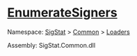 # [EnumerateSigners](./Svc2004Loader-100663943.md)

Namespace: [SigStat]() > [Common](./../../README.md) > [Loaders](./../README.md)

Assembly: SigStat.Common.dll

